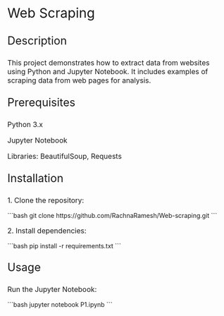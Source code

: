 <p style="font-size:30px;">Web Scraping</p>
<p style="font-size:25px;">Description</p>
<p style="font-size:16px;">This project demonstrates how to extract data from websites using Python and Jupyter Notebook. It includes examples of scraping data from web pages for analysis.</p>
<p style="font-size:25px;">Prerequisites</p>
<p style="font-size:16px;">Python 3.x</p>
<p style="font-size:16px;">Jupyter Notebook</p>
<p style="font-size:16px;">Libraries: BeautifulSoup, Requests</p>
<p style="font-size:25px;">Installation</p>
<p style="font-size:16px;">1. Clone the repository:</p> ```bash git clone https://github.com/RachnaRamesh/Web-scraping.git ``` <p style="font-size:16px;">2. Install dependencies:</p> ```bash pip install -r requirements.txt ```
<p style="font-size:25px;">Usage</p>
<p style="font-size:16px;">Run the Jupyter Notebook:</p> ```bash jupyter notebook P1.ipynb ```
